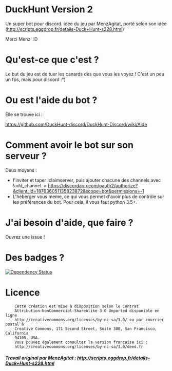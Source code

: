# DuckHunt Version 2
Un super bot pour discord. idée du jeu par MenzAgitat, porté selon son idée (http://scripts.eggdrop.fr/details-Duck+Hunt-s228.html)

Merci Menz' :D

# Qu'est-ce que c'est ?
Le but du jeu est de tuer les canards dès que vous les voyez ! C'est un peu un fps, mais pour discord :°)

# Ou est l'aide du bot ?
Elle se trouve ici : 

https://github.com/DuckHunt-discord/DuckHunt-Discord/wiki/Aide

# Comment avoir le bot sur son serveur ?

Deux moyens :
- l'inviter et taper !claimserver, puis ajouter chacune des channels avec !add_channel. > https://discordapp.com/oauth2/authorize?&client_id=187636051135823872&scope=bot&permissions=-1
- L'héberger vous meme, ce qui vous permet d'avoir plus de contrôle sur les préférances du bot. Pour cela, il vous faut python 3.5+. 

# J'ai besoin d'aide, que faire ?

Ouvrez une issue ! 

# Des badges ?

[![Dependency Status](https://gemnasium.com/badges/github.com/DuckHunt-discord/DHV2.svg)](https://gemnasium.com/github.com/DuckHunt-discord/DHV2)

# Licence

		Cette création est mise à disposition selon le Contrat
		Attribution-NonCommercial-ShareAlike 3.0 Unported disponible en ligne
		http://creativecommons.org/licenses/by-nc-sa/3.0/ ou par courrier postal à
		Creative Commons, 171 Second Street, Suite 300, San Francisco, California
		94105, USA.
		Vous pouvez également consulter la version française ici :
		http://creativecommons.org/licenses/by-nc-sa/3.0/deed.fr

##### Travail original par MenzAgitat : http://scripts.eggdrop.fr/details-Duck+Hunt-s228.html
